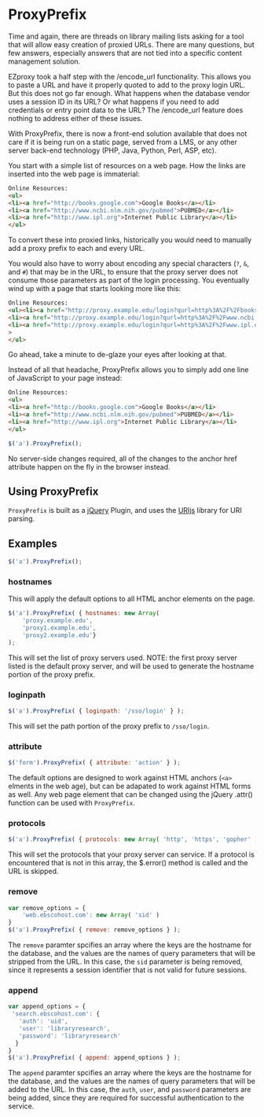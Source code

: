 # ProxyPrefix #

Time and again, there are threads on library mailing lists asking for a tool
that will allow easy creation of proxied URLs.  There are many questions, but
few answers, especially answers that are not tied into a specific content
management solution.

EZproxy took a half step with the /encode_url functionality.  This allows 
you to paste a URL and have it properly quoted to add to the proxy
login URL.  But this does not go far enough.  What happens when the database
vendor uses a session ID in its URL?  Or what happens if you need to add
credentials or entry point data to the URL?  The /encode_url feature does
nothing to address either of these issues.

With ProxyPrefix, there is now a front-end solution available that does 
not care if it is being run on a static page, served from a LMS, or any 
other server back-end technology (PHP, Java, Python, Perl, ASP, etc).

You start with a simple list of resources on a web page.  How the links 
are inserted into the web page is immaterial:

```html
Online Resources:
<ul>
<li><a href="http://books.google.com">Google Books</a></li>
<li><a href="http://www.ncbi.nlm.nih.gov/pubmed">PUBMED</a></li>
<li><a href="http://www.ipl.org">Internet Public Library</a></li>
</ul>
```

To convert these into proxied links, historically you would need to manually add a 
proxy prefix to each and every URL.

You would also have to worry about encoding any special characters (`?`, `&`, and `#`) 
that may be in the URL, to ensure that the proxy server does not consume those 
parameters as part of the login processing.  You eventually wind up with a page 
that starts looking more like this:

```html
Online Resources:
<ul><li><a href="http://proxy.example.edu/login?qurl=http%3A%2F%2Fbooks.google.com%2F">Google Books</a></li>
<li><a href="http://proxy.example.edu/login?qurl=http%3A%2F%2Fwww.ncbi.nlm.nih.gov%2Fpubmed">PUBMED</a></li>
<li><a href="http://proxy.example.edu/login?qurl=http%3A%2F%2Fwww.ipl.org">Internet Public Library</a></li
>
</ul>
```

Go ahead, take a minute to de-glaze your eyes after looking at that.

Instead of all that headache, ProxyPrefix allows you to simply add one line of 
JavaScript to your page instead:

```html
Online Resources:
<ul>
<li><a href="http://books.google.com">Google Books</a></li>
<li><a href="http://www.ncbi.nlm.nih.gov/pubmed">PUBMED</a></li>
<li><a href="http://www.ipl.org">Internet Public Library</a></li>
</ul>
```

```javascript
$('a').ProxyPrefix();
```

No server-side changes required, all of the changes to the anchor href attribute 
happen on the fly in the browser instead.

## Using ProxyPrefix ##

`ProxyPrefix` is built as a [jQuery](http://www.jquery.com/) Plugin, and 
uses the [URIjs](http://medialize.github.io/URI.js/) library for URI parsing.

## Examples ##

```javascript
$('a').ProxyPrefix();
```

### hostnames ###

This will apply the default options to all HTML anchor elements on the page.

```javascript
$('a').ProxyPrefix( { hostnames: new Array( 
	'proxy.example.edu', 
	'proxy1.example.edu', 
	'proxy2.example.edu'} 
);
```

This will set the list of proxy servers used.  NOTE: the first proxy server
listed is the default proxy server, and will be used to generate the hostname
portion of the proxy prefix.

### loginpath ###

```javascript
$('a').ProxyPrefix( { loginpath: '/sso/login' } );
```

This will set the path portion of the proxy prefix to `/sso/login`.

### attribute ###

```javascript
$('form').ProxyPrefix( { attribute: 'action' } );
```

The default options are designed to work against HTML anchors (`<a>` elments 
in the web age), but can be adapated to work against HTML forms as well.  Any
web page element that can be changed using the jQuery .attr() function can
be used with `ProxyPrefix`.

### protocols ###

```javascript
$('a').ProxyPrefix( { protocols: new Array( 'http', 'https', 'gopher' ) } );
```

This will set the protocols that your proxy server can service.  If a protocol
is encountered that is not in this array, the $.error() method is called and
the URL is skipped.

### remove ###

```javascript
var remove_options = {
    'web.ebscohost.com': new Array( 'sid' )
}
$('a').ProxyPrefix( { remove: remove_options } );
```

The `remove` paramter spcifies an array where the keys are the hostname for the
database, and the values are the names of query parameters that will be 
stripped from the URL.  In this case, the `sid` parameter is being removed,
since it represents a session identifier that is not valid for future sessions.

### append ###

```javascript
var append_options = {
 'search.ebscohost.com': {
   'auth': 'uid',
   'user': 'libraryresearch',
   'password': 'libraryresearch'
  }
}
$('a').ProxyPrefix( { append: append_options } );
```

The `append` paramter spcifies an array where the keys are the hostname for the
database, and the values are the names of query parameters that will be 
added to the URL.  In this case, the `auth`, `user`, and `password` parameters 
are being added, since they are required for successful authentication to the
service.
